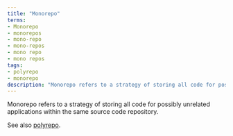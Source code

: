 ```yaml
---
title: "Monorepo"
terms:
- Monorepo
- monorepos
- mono-repo
- mono-repos
- mono repo
- mono repos
tags:
- polyrepo
- monorepo
description: "Monorepo refers to a strategy of storing all code for possibly unrelated applications within the same source code repository."
---
```

Monorepo refers to a strategy of storing all code for possibly unrelated applications within the same source code repository.

See also [polyrepo](/glossary/polyrepo.md).
